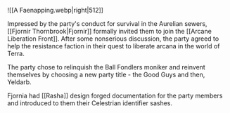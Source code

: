 ![[A Faenapping.webp|right|512]]

Impressed by the party's conduct for survival in the Aurelian sewers, [[Fjornir Thornbrook|Fjornir]] formally invited them to join the [[Arcane Liberation Front]]. After some nonserious discussion, the party agreed to help the resistance faction in their quest to liberate arcana in the world of Terra.

The party chose to relinquish the Ball Fondlers moniker and reinvent themselves by choosing a new party title - the Good Guys and then, Yeldarb.

Fjornia had [[Rasha]] design forged documentation for the party members and introduced to them their Celestrian identifier sashes.

